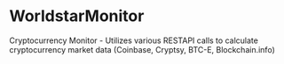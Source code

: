 WorldstarMonitor
================

Cryptocurrency Monitor - Utilizes various RESTAPI calls to calculate cryptocurrency market data (Coinbase, Cryptsy, BTC-E, Blockchain.info)
